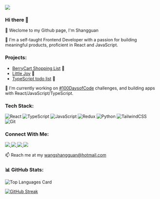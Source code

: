 ![](https://komarev.com/ghpvc/?username=shangguanwang)
### Hi there 👋
🌱 Weclome to my Github page, I'm Shangguan
<br>

👀 I'm a self-taught Frontend Developer with a passion for building meaningful products, proficient in React and JavaScript.

### Projects:
- [BerryCart Shopping List](https://tcl-63-smart-shopping-list.web.app/) 🍓
- [Little Joy](https://littlejoy.netlify.app/) 🌸
- [TypeScript todo list](https://tasky2023.netlify.app/) 📝

  
💪 I'm currently working on <a href="https://github.com/shangguanwang/100-days-of-code/blob/master/round2-log.md">#100DaysofCode</a> challenges, and building apps with React/JavaScript/TypeScript.

### Tech Stack:
![React](https://img.shields.io/badge/react-272b33?logo=react&logoColor=61dbfb&style=for-the-badge)
![TypeScript](https://shields.io/badge/TypeScript-272b33?logo=TypeScript&logoColor=FFF&style=for-the-badge)
![JavaScript](https://img.shields.io/badge/javascript-272b33?logo=javascript&logoColor=ead41c&style=for-the-badge)
![Redux](https://img.shields.io/badge/redux-272b33?logo=Redux&logoColor=ead41c&style=for-the-badge)
![Python](https://img.shields.io/badge/python-272b33?style=for-the-badge&logo=python&logoColor=ffdd54)
![TailwindCSS](https://img.shields.io/badge/tailwindcss-272b33?style=for-the-badge&logo=tailwind-css&logoColor=07b0ce)
![Git](https://img.shields.io/badge/git-272b33?style=for-the-badge&logo=git&logoColor=f05033) 

### Connect With Me:
<p>
  <a target="_blank" href="https://www.shangguanw.com">
  <img src="https://img.shields.io/badge/Portfolio-272b33?logo=circle&logoColor=white&style=for-the-badge">
</a>
  <a target="_blank" href="https://dev.to/shangguanwang">
  <img src="https://img.shields.io/badge/blog-272b33?logo=square&logoColor=1d9bf0&style=for-the-badge">
</a>
<a target="_blank" href="https://www.linkedin.com/in/shangguan-wang">
  <img src="https://img.shields.io/badge/linkedin-272b33?logo=linkedin&logoColor=2d87c9&style=for-the-badge">
</a>
<a target="_blank" href="https://wellfound.com/u/shangguan-wang">
  <img src="https://img.shields.io/badge/angellist-272b33?logo=angellist&logoColor=white&style=for-the-badge">
</a>
</p>


📫 Reach me at my wangshangguan@hotmail.com
<br>


### 📊 GitHub Stats:
![Top Languages Card](https://github-readme-stats.vercel.app/api/top-langs/?username=shangguanwang&count_private=false&show_icons=true&locale=en&layout=compact)

[![GitHub Streak](https://github-readme-streak-stats.herokuapp.com?user=shangguanwang&theme=graywhite)](https://git.io/streak-stats)

<!--
**shangguanwang/shangguanwang** is a ✨ _special_ ✨ repository because its `README.md` (this file) appears on your GitHub profile.
-->
